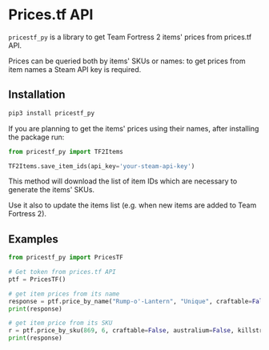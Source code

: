 # Prices.tf API


`pricestf_py` is a library to get Team Fortress 2 items' prices from prices.tf API.

Prices can be queried both by items' SKUs or names: to get prices from item names a Steam API key is required.


## Installation

```bash
pip3 install pricestf_py
```

If you are planning to get the items' prices using their names, after installing the package run:

```python
from pricestf_py import TF2Items

TF2Items.save_item_ids(api_key='your-steam-api-key')
```

This method will download the list of item IDs which are necessary to generate the items' SKUs.

Use it also to update the items list (e.g. when new items are added to Team Fortress 2).


## Examples

```python
from pricestf_py import PricesTF

# Get token from prices.tf API
ptf = PricesTF()

# get item prices from its name
response = ptf.price_by_name("Rump-o'-Lantern", "Unique", craftable=False, australium=False, killstreak=0)
print(response)

# get item price from its SKU
r = ptf.price_by_sku(869, 6, craftable=False, australium=False, killstreak=0)
print(response)
```
